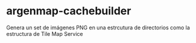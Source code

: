 argenmap-cachebuilder
=====================

Genera un set de imágenes PNG en una estrcutura de directorios como  la estructura de Tile Map Service